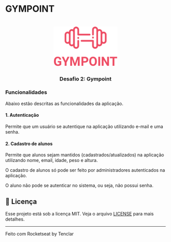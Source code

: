 # GYMPOINT
<h1 align="center">
  <img alt="Gympoint" title="Gympoint" src=".github/logo.png" width="200px" />
</h1>

<h3 align="center">
  Desafio 2: Gympoint
</h3>

### Funcionalidades

Abaixo estão descritas as funcionalidades da aplicação.

#### 1. Autenticação

Permite que um usuário se autentique na aplicação utilizando e-mail e uma senha.

#### 2. Cadastro de alunos

Permite que alunos sejam mantidos (cadastrados/atualizados) na aplicação utilizando nome, email, idade, peso e altura.

O cadastro de alunos só pode ser feito por administradores autenticados na aplicação.

O aluno não pode se autenticar no sistema, ou seja, não possui senha.


## :memo: Licença

Esse projeto está sob a licença MIT. Veja o arquivo [LICENSE](LICENSE.md) para mais detalhes.

---

Feito com Rocketseat by Tenclar
